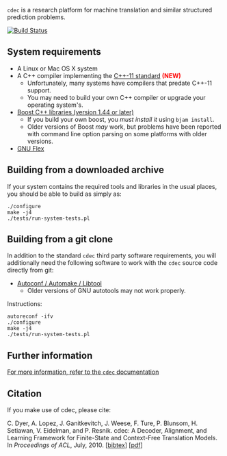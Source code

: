 `cdec` is a research platform for machine translation and similar structured prediction problems.

[![Build Status](https://travis-ci.org/redpony/cdec.svg?branch=master)](https://travis-ci.org/redpony/cdec)

## System requirements 

- A Linux or Mac OS X system
- A C++ compiler implementing the [C++-11 standard](http://www.stroustrup.com/C++11FAQ.html) <font color="red"><b>(NEW)</b></font>
    - Unfortunately, many systems have compilers that predate C++-11 support.
    - You may need to build your own C++ compiler or upgrade your operating system's.
- [Boost C++ libraries (version 1.44 or later)](http://www.boost.org/)
    - If you build your own boost, you _must install it_ using `bjam install`.
    - Older versions of Boost _may_ work, but problems have been reported with command line option parsing on some platforms with older versions.
- [GNU Flex](http://flex.sourceforge.net/)

## Building from a downloaded archive

If your system contains the required tools and libraries in the usual places, you should be able to build as simply as:

    ./configure
    make -j4
    ./tests/run-system-tests.pl

## Building from a git clone

In addition to the standard `cdec` third party software requirements, you will additionally need the following software to work with the `cdec` source code directly from git:

- [Autoconf / Automake / Libtool](http://www.gnu.org/software/autoconf/)
    - Older versions of GNU autotools may not work properly.

Instructions:

    autoreconf -ifv
    ./configure
    make -j4
    ./tests/run-system-tests.pl

## Further information

[For more information, refer to the `cdec` documentation](http://www.cdec-decoder.org)

## Citation

If you make use of cdec, please cite:

C. Dyer, A. Lopez, J. Ganitkevitch, J. Weese, F. Ture, P. Blunsom, H. Setiawan, V. Eidelman, and P. Resnik. cdec: A Decoder, Alignment, and Learning Framework for Finite-State and Context-Free Translation Models. In *Proceedings of ACL*, July, 2010. [[bibtex](http://www.cdec-decoder.org/cdec.bibtex.txt)] [[pdf](http://www.aclweb.org/anthology/P/P10/P10-4002.pdf)]

